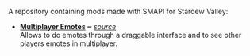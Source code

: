 
A repository containing mods made with SMAPI for Stardew Valley:
- **[Multiplayer Emotes](https://www.nexusmods.com/stardewvalley/mods/2347) ‒** *[source](MultiplayerEmotes)*  
  Allows to do emotes through a draggable interface and to see other players emotes in multiplayer.
